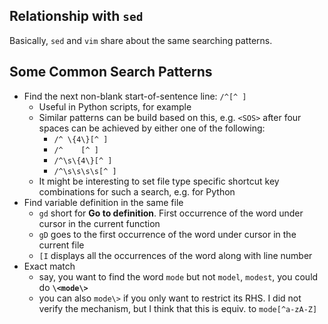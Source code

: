 ## Relationship with `sed`
Basically, `sed` and `vim` share about the same searching patterns.


## Some Common Search Patterns
- Find the next non-blank start-of-sentence line: `/^[^ ]`
  - Useful in Python scripts, for example
  - Similar patterns can be build based on this, e.g. `<SOS>` after four spaces can be achieved by either one of the following:
    - `/^ \{4\}[^ ]`
    - `/^    [^ ]`
    - `/^\s\{4\}[^ ]`
    - `/^\s\s\s\s[^ ]`
  - It might be interesting to set file type specific shortcut key combinations for such a search, e.g. for Python
- Find variable definition in the same file
  - `gd` short for **Go to definition**. First occurrence of the word under cursor in the current function
  - `gD` goes to the first occurrence of the word under cursor in the current file
  - `[I` displays all the occurrences of the word along with line number
- Exact match
  - say, you want to find the word `mode` but not `model`, `modest`, you could do **`\<mode\>`**
  - you can also `mode\>` if you only want to restrict its RHS. I did not verify the mechanism, but I think that
    this is equiv. to `mode[^a-zA-Z]`
